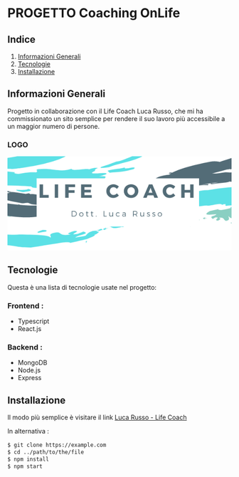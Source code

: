 # PROGETTO Coaching OnLife

## Indice

1. [Informazioni Generali](#informazioni-generali)
2. [Tecnologie](#tecnologie)
3. [Installazione](#installazione)

## Informazioni Generali

Progetto in collaborazione con il Life Coach Luca Russo, che mi ha commissionato un sito semplice per rendere il suo lavoro più accessibile a un maggior numero di persone.

### LOGO

![Image text](logo-md.png)

## Tecnologie

Questa è una lista di tecnologie usate nel progetto:

### Frontend :

- Typescript
- React.js

### Backend :

- MongoDB
- Node.js
- Express

## Installazione

Il modo più semplice è visitare il link [Luca Russo - Life Coach](https://example.com)

In alternativa :

```
$ git clone https://example.com
$ cd ../path/to/the/file
$ npm install
$ npm start
```
